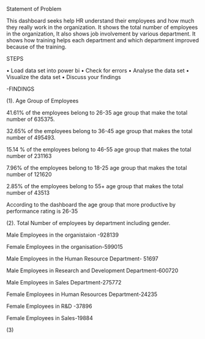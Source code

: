 Statement of Problem

This dashboard seeks help HR understand their employees and how much they really work in the organization. 
It shows the total number of employees in the organization, It also shows job involvement by various department. 
It shows how training helps each department and which department improved because of the training.


STEPS

•	Load data set into power bi
•	Check for errors
•	Analyse the data set
•	Visualize the data set
•	Discuss your findings


-FINDINGS


(1). Age Group of Employees


41.61% of the employees belong to 26-35 age group that make the total number of 635375.

32.65% of the employees belong to 36-45 age group that makes the total number of 495493.

15.14 % of the employees belong to 46-55 age group that makes the total number of 231163

7.96% of the employees belong to 18-25 age group that makes the total number of 121620

2.85% of the employees belong to 55+ age group that makes the total number of 43513

 According to the dashboard the age group that more productive by performance rating is 26-35

(2). Total Number of employees by department including gender.

Male Employees in the organistaion -928139

Female Employees in the organisation-599015

Male Employees in the Human Resource Department- 51697

Male Employees in Research and Development Department-600720

Male Employees in Sales Department-275772

Female Employees in Human Resources Department-24235

Female Employees in R&D -37896

Female Employees in Sales-19884

(3)
